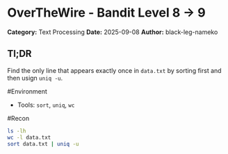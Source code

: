 # OverTheWire - Bandit Level 8 -> 9

**Category:** Text Processing
**Date:** 2025-09-08
**Author:** black-leg-nameko

## Tl;DR
Find the only line that appears exactly once in `data.txt` by sorting first and then usign `uniq -u`.

#Environment
- Tools: `sort`, `uniq`, `wc`

#Recon
```bash
ls -lh
wc -l data.txt
sort data.txt | uniq -u
```
